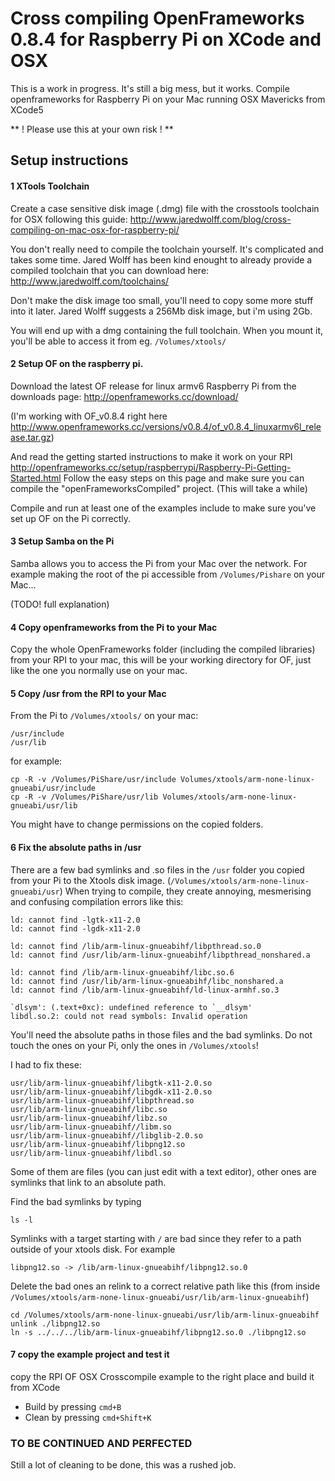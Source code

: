 # Cross compiling OpenFrameworks 0.8.4 for Raspberry Pi on XCode and OSX

This is a work in progress. It's still a big mess, but it works. Compile openframeworks for Raspberry Pi on your Mac running OSX Mavericks from XCode5

** ! Please use this at your own risk ! **



## Setup instructions

#### 1 XTools Toolchain

Create a case sensitive disk image (.dmg) file with the crosstools toolchain for OSX following this guide:  <http://www.jaredwolff.com/blog/cross-compiling-on-mac-osx-for-raspberry-pi/> 

You don't really need to compile the toolchain yourself. It's complicated and takes some time. Jared Wolff has been kind enought to already provide a compiled toolchain that you can download here: <http://www.jaredwolff.com/toolchains/>

Don't make the disk image too small, you'll need to copy some more stuff into it later.
Jared Wolff suggests a 256Mb disk image, but i'm using 2Gb.

You will end up with a dmg containing the full toolchain. When you mount it, you'll be able to access it from eg. `/Volumes/xtools/`



#### 2 Setup OF on the raspberry pi.

Download the latest OF release for linux armv6 Raspberry Pi from the downloads page:
<http://openframeworks.cc/download/>

(I'm working with OF_v0.8.4 right here <http://www.openframeworks.cc/versions/v0.8.4/of_v0.8.4_linuxarmv6l_release.tar.gz>)

And read the getting started instructions to make it work on your RPI
<http://openframeworks.cc/setup/raspberrypi/Raspberry-Pi-Getting-Started.html>
Follow the easy steps on this page and make sure you can compile the "openFrameworksCompiled" project. (This will take a while)

Compile and run at least one of the examples include to make sure you've set up OF on the Pi correctly.


#### 3 Setup Samba on the Pi

Samba allows you to access the Pi from your Mac over the network. For example making the root of the pi accessible from `/Volumes/Pishare` on your Mac...

(TODO! full explanation)

#### 4 Copy openframeworks from the Pi to your Mac

Copy the whole OpenFrameworks folder (including the compiled libraries) from your RPI to your mac, this will be your working directory for OF, just like the one you normally use on your mac. 


#### 5 Copy /usr from the RPI to your Mac

From the Pi to `/Volumes/xtools/` on your mac:

	/usr/include
	/usr/lib

for example:

	cp -R -v /Volumes/PiShare/usr/include Volumes/xtools/arm-none-linux-gnueabi/usr/include
	cp -R -v /Volumes/PiShare/usr/lib Volumes/xtools/arm-none-linux-gnueabi/usr/lib

You might have to change permissions on the copied folders.


#### 6 Fix the absolute paths in /usr

There are a few bad symlinks and .so files in the `/usr` folder you copied from your Pi to the Xtools disk image. (`/Volumes/xtools/arm-none-linux-gnueabi/usr`)
When trying to compile, they create annoying, mesmerising and confusing compilation errors like this:

	ld: cannot find -lgtk-x11-2.0
	ld: cannot find -lgdk-x11-2.0
	
	ld: cannot find /lib/arm-linux-gnueabihf/libpthread.so.0
	ld: cannot find /usr/lib/arm-linux-gnueabihf/libpthread_nonshared.a
	
	ld: cannot find /lib/arm-linux-gnueabihf/libc.so.6
	ld: cannot find /usr/lib/arm-linux-gnueabihf/libc_nonshared.a
	ld: cannot find /lib/arm-linux-gnueabihf/ld-linux-armhf.so.3
	
	`dlsym': (.text+0xc): undefined reference to `__dlsym'
	libdl.so.2: could not read symbols: Invalid operation


You'll need the absolute paths in those files and the bad symlinks.
Do not touch the ones on your Pi, only the ones in `/Volumes/xtools`!

I had to fix these:
	
	usr/lib/arm-linux-gnueabihf/libgtk-x11-2.0.so
	usr/lib/arm-linux-gnueabihf/libgdk-x11-2.0.so
	usr/lib/arm-linux-gnueabihf/libpthread.so
	usr/lib/arm-linux-gnueabihf/libc.so
	usr/lib/arm-linux-gnueabihf/libz.so
	usr/lib/arm-linux-gnueabihf//libm.so
	usr/lib/arm-linux-gnueabihf//libglib-2.0.so
	usr/lib/arm-linux-gnueabihf/libpng12.so
	usr/lib/arm-linux-gnueabihf/libdl.so
	
Some of them are files (you can just edit with a text editor), other ones are symlinks that link to an absolute path. 

Find the bad symlinks by typing

	ls -l
	
Symlinks with a target starting with `/` are bad since they refer to a path outside of your xtools disk. For example

	libpng12.so -> /lib/arm-linux-gnueabihf/libpng12.so.0

Delete the bad ones an relink to a correct relative path like this (from inside `/Volumes/xtools/arm-none-linux-gnueabi/usr/lib/arm-linux-gnueabihf`)

	cd /Volumes/xtools/arm-none-linux-gnueabi/usr/lib/arm-linux-gnueabihf
	unlink ./libpng12.so
	ln -s ../../../lib/arm-linux-gnueabihf/libpng12.so.0 ./libpng12.so


#### 7 copy the example project and test it

copy the RPI OF OSX Crosscompile example to the right place and build it from XCode

* Build by pressing `cmd+B`
* Clean by pressing `cmd+Shift+K`


### TO BE CONTINUED AND PERFECTED
Still a lot of cleaning to be done, this was a rushed job.


